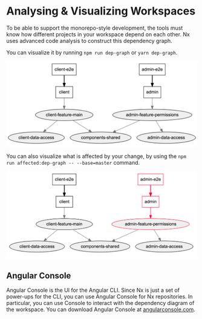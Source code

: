 # Analysing & Visualizing Workspaces

To be able to support the monorepo-style development, the tools must know how different projects in your workspace depend on each other. Nx uses advanced code analysis to construct this dependency graph.

You can visualize it by running `npm run dep-graph` or `yarn dep-graph`.

![dependency-graph](./dependency-graph.png)

You can also visualize what is affected by your change, by using the `npm run affected:dep-graph -- --base=master` command.

![dependency-graph-affected](./affected.png)

## Angular Console

Angular Console is the UI for the Angular CLI. Since Nx is just a set of power-ups for the CLI, you can use Angular Console for Nx repositories. In particular, you can use Console to interact with the dependency diagram of the workspace. You can download Angular Console at [angularconsole.com](https://angularconsole.com).
